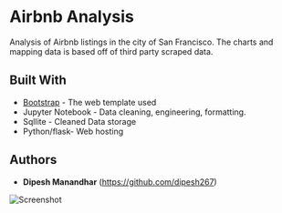 # Airbnb Analysis

Analysis of Airbnb listings in the city of San Francisco. The charts and mapping data is based off of third party scraped data.

## Built With

* [Bootstrap](https://getbootstrap.com/) - The web template used
* Jupyter Notebook - Data cleaning, engineering, formatting. 
* Sqllite - Cleaned Data storage
* Python/flask- Web hosting

## Authors

* **Dipesh Manandhar** (https://github.com/dipesh267)

![Screenshot](Resources/images/latitude_temp.png "Lattitude vs. Temp")
